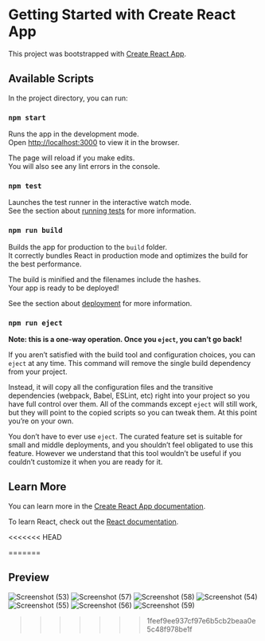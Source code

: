 # Getting Started with Create React App

This project was bootstrapped with [Create React App](https://github.com/facebook/create-react-app).

## Available Scripts

In the project directory, you can run:

### `npm start`

Runs the app in the development mode.\
Open [http://localhost:3000](http://localhost:3000) to view it in the browser.

The page will reload if you make edits.\
You will also see any lint errors in the console.

### `npm test`

Launches the test runner in the interactive watch mode.\
See the section about [running tests](https://facebook.github.io/create-react-app/docs/running-tests) for more information.

### `npm run build`

Builds the app for production to the `build` folder.\
It correctly bundles React in production mode and optimizes the build for the best performance.

The build is minified and the filenames include the hashes.\
Your app is ready to be deployed!

See the section about [deployment](https://facebook.github.io/create-react-app/docs/deployment) for more information.

### `npm run eject`

**Note: this is a one-way operation. Once you `eject`, you can’t go back!**

If you aren’t satisfied with the build tool and configuration choices, you can `eject` at any time. This command will remove the single build dependency from your project.

Instead, it will copy all the configuration files and the transitive dependencies (webpack, Babel, ESLint, etc) right into your project so you have full control over them. All of the commands except `eject` will still work, but they will point to the copied scripts so you can tweak them. At this point you’re on your own.

You don’t have to ever use `eject`. The curated feature set is suitable for small and middle deployments, and you shouldn’t feel obligated to use this feature. However we understand that this tool wouldn’t be useful if you couldn’t customize it when you are ready for it.

## Learn More

You can learn more in the [Create React App documentation](https://facebook.github.io/create-react-app/docs/getting-started).

To learn React, check out the [React documentation](https://reactjs.org/).

<<<<<<< HEAD


=======
## Preview

![Screenshot (53)](https://user-images.githubusercontent.com/89630455/150938667-b6c5224e-b5b9-45f5-89e9-487621de6f2f.png)
![Screenshot (57)](https://user-images.githubusercontent.com/89630455/150938717-72c80dff-d56c-4685-8274-71820105161e.png)
![Screenshot (58)](https://user-images.githubusercontent.com/89630455/150938723-5b7ec0dc-91ab-41dd-884e-8a0da683f629.png)
![Screenshot (54)](https://user-images.githubusercontent.com/89630455/150938726-5b847610-2284-4633-a5bb-21c874fe05a6.png)
![Screenshot (55)](https://user-images.githubusercontent.com/89630455/150938733-caf3a90b-4f14-40bc-8a83-fd1857907a6f.png)
![Screenshot (56)](https://user-images.githubusercontent.com/89630455/150938739-56faa032-416f-4921-8023-f6e678ee3837.png)
![Screenshot (59)](https://user-images.githubusercontent.com/89630455/152744376-309d72b4-6b20-44e7-9eff-550767db331f.png)
>>>>>>> 1feef9ee937cf97e6b5cb2beaa0e5c48f978be1f
